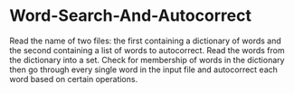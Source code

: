 # Word-Search-And-Autocorrect

Read the name of two files: the first containing a dictionary
of words and the second containing a list of words to autocorrect.
Read the words from the dictionary into a set. Check for
membership of words in the dictionary then go through every single word in the input file and autocorrect each word 
based on certain operations.
